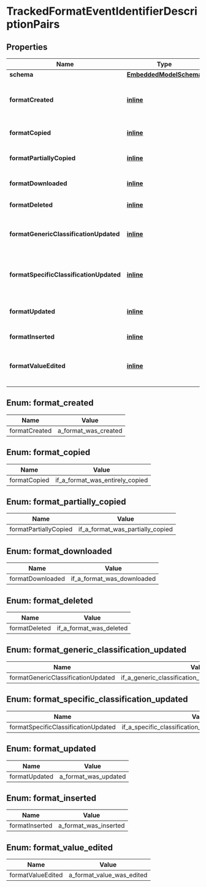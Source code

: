 
# TrackedFormatEventIdentifierDescriptionPairs

## Properties
Name | Type | Description | Notes
------------ | ------------- | ------------- | -------------
**schema** | [**EmbeddedModelSchema**](EmbeddedModelSchema.md) |  |  [optional]
**formatCreated** | [**inline**](#FormatCreated) | The key value pair for an asset being created. |  [optional]
**formatCopied** | [**inline**](#FormatCopied) | If a format was copied entirely |  [optional]
**formatPartiallyCopied** | [**inline**](#FormatPartiallyCopied) | If a format was copied partially |  [optional]
**formatDownloaded** | [**inline**](#FormatDownloaded) | If a format was downloaded |  [optional]
**formatDeleted** | [**inline**](#FormatDeleted) | If an format was deleted |  [optional]
**formatGenericClassificationUpdated** | [**inline**](#FormatGenericClassificationUpdated) | If a generic classification was changed on a format |  [optional]
**formatSpecificClassificationUpdated** | [**inline**](#FormatSpecificClassificationUpdated) | If a specific classification was changed on a format |  [optional]
**formatUpdated** | [**inline**](#FormatUpdated) | a format was updated, generic update. |  [optional]
**formatInserted** | [**inline**](#FormatInserted) | a format was inserted |  [optional]
**formatValueEdited** | [**inline**](#FormatValueEdited) | a format&#39;s value was update ie, the text, etc... |  [optional]


<a id="FormatCreated"></a>
## Enum: format_created
Name | Value
---- | -----
formatCreated | a_format_was_created


<a id="FormatCopied"></a>
## Enum: format_copied
Name | Value
---- | -----
formatCopied | if_a_format_was_entirely_copied


<a id="FormatPartiallyCopied"></a>
## Enum: format_partially_copied
Name | Value
---- | -----
formatPartiallyCopied | if_a_format_was_partially_copied


<a id="FormatDownloaded"></a>
## Enum: format_downloaded
Name | Value
---- | -----
formatDownloaded | if_a_format_was_downloaded


<a id="FormatDeleted"></a>
## Enum: format_deleted
Name | Value
---- | -----
formatDeleted | if_a_format_was_deleted


<a id="FormatGenericClassificationUpdated"></a>
## Enum: format_generic_classification_updated
Name | Value
---- | -----
formatGenericClassificationUpdated | if_a_generic_classification_was_changed_on_a_format


<a id="FormatSpecificClassificationUpdated"></a>
## Enum: format_specific_classification_updated
Name | Value
---- | -----
formatSpecificClassificationUpdated | if_a_specific_classification_was_changed_on_a_format


<a id="FormatUpdated"></a>
## Enum: format_updated
Name | Value
---- | -----
formatUpdated | a_format_was_updated


<a id="FormatInserted"></a>
## Enum: format_inserted
Name | Value
---- | -----
formatInserted | a_format_was_inserted


<a id="FormatValueEdited"></a>
## Enum: format_value_edited
Name | Value
---- | -----
formatValueEdited | a_format_value_was_edited



